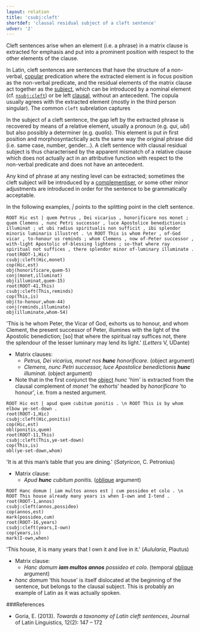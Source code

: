 ```yaml
---
layout: relation
title: 'csubj:cleft'
shortdef: 'clausal residual subject of a cleft sentence'
udver: '2'
---
```


Cleft sentences arise when an element (i.e. a phrase) in a matrix clause is extracted for emphasis and put into a prominent position with respect to the other elements of the clause. 

In Latin, cleft sentences are sentences that have the structure of a non-verbal, [copular](la-dep/cop) predication where the extracted element is in focus position as the non-verbal predicate, and the residual elements of the matrix clause act together as the [subject](la-dep/nsubj), which can be introduced by a nominal element (cf. [`nsubj:cleft`](la-dep/nsubj-cleft)) or be left [clausal](la-dep/csubj), without an antecedent. The copula usually agrees with the extracted element (mostly in the third person singular). The common `cleft` subrelation captures 

In the subject of a cleft sentence, the gap left by the extracted phrase is recovered by means of a relative element, usually a pronoun (e.g. *qui*, *ubi*) but also possibly a determiner (e.g. *qualis*). This element is put in first position and morphosyntactically acts the same way the original phrase did (i.e. same case, number, gender...). A cleft sentence with clausal residual subject is thus characterised by the apparent mismatch of a relative clause which does not actually act in an attributive function with respect to the non-verbal predicate and does not have an antecedent.  

Any kind of phrase at any nesting level can be extracted; sometimes the cleft subject will be introduced by a [complementiser](la-dep/ccomp), or some other minor adjustments are introduced in order for the sentence to be grammatically acceptable.

In the following examples, *\|* points to the splitting point in the cleft sentence.


~~~ sdparse
ROOT Hic est | quem Petrus , Dei vicarius , honorificare nos monet ; quem Clemens , nunc Petri successor , luce Apostolice benedictionis illuminat ; ut ubi radius spiritualis non sufficit , ibi splendor minoris luminaris illustret . \n ROOT This is whom Peter , of-God vicar , to-honour us reminds ; whom Clemens , now of-Peter successor , with-light Apostolic of-blessing lightens ; so-that where ray spiritual not suffices , there splendor minor of-luminary illuminate .
root(ROOT-1,Hic)
csubj:cleft(Hic,monet)
cop(Hic,est)
obj(honorificare,quem-5)
conj(monet,illuminat)
obj(illuminat,quem-15)
root(ROOT-41,This)
csubj:cleft(This,reminds)
cop(This,is)
obj(to-honour,whom-44)
conj(reminds,illuminate)
obj(illuminate,whom-54)
~~~

'This is he whom Peter, the Vicar of God, exhorts us to honour, and whom Clement, the present successor of Peter, illumines with the light of the Apostolic benediction; [so] that where the spiritual ray suffices not, there the splendour of the lesser luminary may lend its light.' (*Letters* V, UDante)

* Matrix clauses:   
    * *Petrus, Dei vicarius, monet nos **hunc** honorificare.* (object argument)
    * *Clemens, nunc Petri successor, luce Apostolice benedictionis **hunc** illuminat.* (object argument)
* Note that in the first conjunct the [object](la-dep/object) *hunc* 'him' is extracted from the clausal complement of *monet* 'he exhorts' headed by *honorificare* 'to honour', i.e. from a nested argument.

~~~ sdparse
ROOT Hic est | apud quem cubitum ponitis . \n ROOT This is by whom elbow ye-set-down .
root(ROOT-1,Hic)
csubj:cleft(Hic,ponitis)
cop(Hic,est)
obl(ponitis,quem)
root(ROOT-11,This)
csubj:cleft(This,ye-set-down)
cop(This,is)
obl(ye-set-down,whom)
~~~

'It is at this man’s table that you are dining.' (*Satyricon*, C. Petronius)

* Matrix clause:
    * *Apud **hunc** cubitum ponitis.* ([oblique](la-dep/obl) argument)

~~~ sdparse
ROOT Hanc domum | iam multos annos est | cum possideo et colo . \n ROOT This house already many years is when I-own and I-tend .
root(ROOT-1,annos)
csubj:cleft(annos,possideo)
cop(annos,est)
mark(possideo,cum)
root(ROOT-16,years)
csubj:cleft(years,I-own)
cop(years,is)
mark(I-own,when)
~~~

'This house, it is many years that I own it and live in it.' (*Aulularia*, Plautus)

* Matrix clause:
    * *Hanc domum **iam multos annos** possideo et colo.* (temporal [oblique](la-dep/obl) argument)
* *hanc domum* 'this house' is itself dislocated at the beginning of the sentence, but belongs to the clausal subject. This is probably an example of Latin as it was actually spoken.

###References

* Goria, E. (2013). *Towards a taxonomy of Latin cleft sentences*, Journal of Latin Linguistics, 12(2): 147 – 172



<!-- Interlanguage links updated St lis 3 20:58:48 CET 2021 -->
